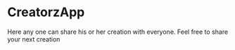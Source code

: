 # CreatorzApp
Here any one can share his or her creation with everyone. Feel free to share your next creation
